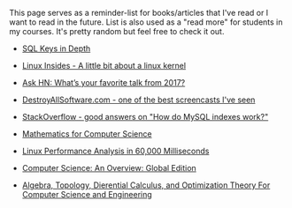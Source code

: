 This page serves as a reminder-list for books/articles that I've read or I want to read in the future.
List is also used as a "read more" for students in my courses. It's pretty random but feel free to check it out.


* [SQL Keys in Depth](https://begriffs.com/posts/2018-01-01-sql-keys-in-depth.html)

* [Linux Insides - A little bit about a linux kernel](https://github.com/0xAX/linux-insides)

* [Ask HN: What’s your favorite talk from 2017?](https://news.ycombinator.com/item?id=16045859)

* [DestroyAllSoftware.com - one of the best screencasts I've seen](https://www.destroyallsoftware.com/screencasts/catalog)

* [StackOverflow - good answers on "How do MySQL indexes work?"](https://stackoverflow.com/questions/3567981/how-do-mysql-indexes-work)

* [Mathematics for Computer Science](https://courses.csail.mit.edu/6.042/spring17/mcs.pdf)

* [Linux Performance Analysis in 60,000 Milliseconds](https://medium.com/netflix-techblog/linux-performance-analysis-in-60-000-milliseconds-accc10403c55)

* [Computer Science: An Overview: Global Edition](https://www.amazon.com/Computer-Science-Overview-Global/dp/1292061162/ref=dp_ob_image_bk)

* [Algebra, Topology, Dierential Calculus, and Optimization Theory For Computer Science and Engineering](https://www.cis.upenn.edu/~jean/math-basics.pdf)

